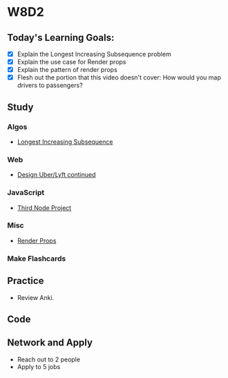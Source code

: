 # W8D2

## Today's Learning Goals:

- [x] Explain the Longest Increasing Subsequence problem
- [x] Explain the use case for Render props
- [x] Explain the pattern of render props
- [x] Flesh out the portion that this video doesn't cover: How would you map drivers to passengers?

## Study

### Algos

* [Longest Increasing Subsequence](https://www.geeksforgeeks.org/longest-increasing-subsequence/)

### Web

* [Design Uber/Lyft continued](https://www.youtube.com/watch?v=J3DY3Te3A_A)

### JavaScript

* [Third Node Project](https://github.com/Pklong/blog-party-usa)

### Misc

* [Render Props](https://reacttraining.com/patterns/)

### Make Flashcards

## Practice

* Review Anki.

## Code

## Network and Apply

* Reach out to 2 people
* Apply to 5 jobs
